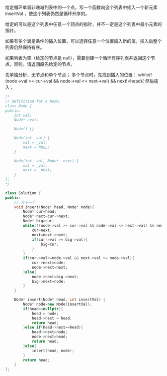 给定循环单调非递减列表中的一个点，写一个函数向这个列表中插入一个新元素 insertVal ，使这个列表仍然是循环升序的。

给定的可以是这个列表中任意一个顶点的指针，并不一定是这个列表中最小元素的指针。

如果有多个满足条件的插入位置，可以选择任意一个位置插入新的值，插入后整个列表仍然保持有序。

如果列表为空（给定的节点是 null），需要创建一个循环有序列表并返回这个节点。否则。请返回原先给定的节点。



先单独分析，无节点和单个节点；
多个节点时，先找到插入的位置： while(!(node->val >= cur->val && node->val <= next->val) && next!=head){
然后插入；

```cpp
/*
// Definition for a Node.
class Node {
public:
    int val;
    Node* next;

    Node() {}

    Node(int _val) {
        val = _val;
        next = NULL;
    }

    Node(int _val, Node* _next) {
        val = _val;
        next = _next;
    }
};
*/

class Solution {
public:
    // 大于一个
    void insert(Node* head, Node* node){
        Node* cur=head;
        Node* next=cur->next;
        Node* big=cur;
        while(!(node->val >= cur->val && node->val <= next->val) && next!=head){
            cur=next;
            next=next->next;
            if(cur->val >= big->val){
                big=cur;
            }
        }
        if(cur->val<=node->val && next->val >= node->val){
            cur->next=node;
            node->next=next;
        }else{
            node->next=big->next;
            big->next=node;
        }
    }

    Node* insert(Node* head, int insertVal) {
        Node* node=new Node(insertVal);
        if(head==nullptr){
            head = node;
            head->next = head;
            return head;
        }else if(head->next==head){
            head->next=node;
            node->next=head;
            return head;
        }else{
            insert(head, node);
        }
        return head;
    }
};
```



